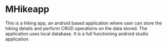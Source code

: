 # MHikeapp
This is a hiking app, an android based application where user can store the hiking details and perform CRUD operations on the data
stored. The application uses local database. It is a full functioning android studio application.
